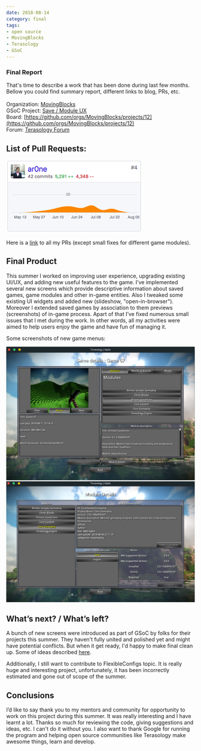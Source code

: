 ```yaml
---
date: 2018-08-14
category: final
tags:
- open source
- MovingBlocks
- Terasology
- GSoC
---
```



### Final Report

That's time to describe a work that has been done during last few months.
Bellow you could find summary report, different links to blog, PRs, etc.
<br/>
<br/>
Organization: [MovingBlocks](https://github.com/MovingBlocks)
<br/>
GSoC Project: [Save / Module UX](https://summerofcode.withgoogle.com/projects/#6264444787621888)
<br/>
Board: [https://github.com/orgs/MovingBlocks/projects/12](https://github.com/orgs/MovingBlocks/projects/12)
<br/>
Forum: [Terasology Forum](https://forum.terasology.org/threads/gsoc-2018-save-module-ux.2174)


## List of Pull Requests:

<div class="small-image">
    <img src="images/github_activity.png" alt="activity"/>
</div>

Here is a [link](https://github.com/MovingBlocks/Terasology/pulls?page=1&q=is%3Apr+author%3Aar0ne+created%3A2018-03-01..2018-08-20&utf8=%E2%9C%93) to all my PRs (except small fixes for different game modules).


## Final Product

This summer I worked on improving user experience, upgrading existing UI/UX, and adding new useful features to the game.
I’ve implemented several new screens which provide descriptive information about saved games, game modules and other in-game entities. Also I tweaked some existing UI widgets and added new (slideshow, "open-in-browser"). Moreover I extended saved games by association to them previews (screenshots) of in-game process.  Apart of that I’ve fixed numerous small issues that I met during the work.
In other words, all my activities were aimed to help users enjoy the game and have fun of managing it.

Some screenshots of new game menus:

<div class="middle-image">
    <img src="images/f_screen_1.png" />
    <img src="images/f_screen_2.png" />
</div>

## What’s next? / What’s left?

A bunch of new screens were introduced as part of GSoC by folks for their projects this summer.
They haven't fully united and polished yet and might have potential conflicts.
But when it get ready, I'd happy to make final clean up.
Some of ideas described [here](https://github.com/MovingBlocks/Terasology/issues/3400).

Additionally, I still want to contribute to FlexibleConfigs topic.
It is really huge and interesting project, unfortunately, it has been incorrectly estimated and gone out of scope of the summer.

## Conclusions

I’d like to say thank you to my mentors and community for opportunity to work on this project during this summer. It was really interesting and I have learnt a lot. Thanks so much for reviewing the code, giving suggestions and ideas, etc. I can't do it without you.
I also want to thank Google for running the program and helping open source communities like Terasology make awesome things, learn and develop.

